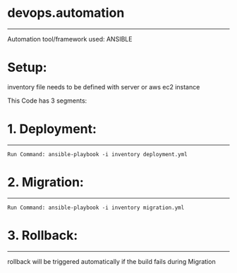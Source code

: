 # devops.automation
---------------------

Automation tool/framework used: ANSIBLE

# Setup:

inventory file needs to be defined with server or aws ec2 instance

This Code has 3 segments:

# 1. Deployment:
------------------

`Run Command: ansible-playbook -i inventory deployment.yml`

# 2. Migration:
-------------------

`Run Command: ansible-playbook -i inventory migration.yml`

# 3. Rollback:
-------------------

rollback will be triggered automatically if the build fails during Migration
